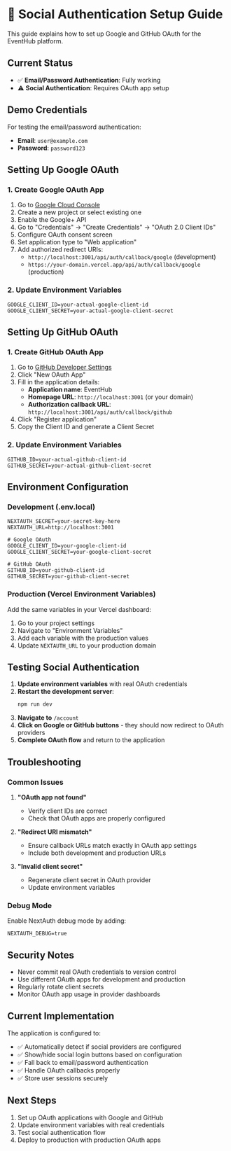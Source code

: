 # 🔐 Social Authentication Setup Guide

This guide explains how to set up Google and GitHub OAuth for the EventHub platform.

## Current Status

- ✅ **Email/Password Authentication**: Fully working
- ⚠️ **Social Authentication**: Requires OAuth app setup

## Demo Credentials

For testing the email/password authentication:
- **Email**: `user@example.com`
- **Password**: `password123`

## Setting Up Google OAuth

### 1. Create Google OAuth App

1. Go to [Google Cloud Console](https://console.cloud.google.com/)
2. Create a new project or select existing one
3. Enable the Google+ API
4. Go to "Credentials" → "Create Credentials" → "OAuth 2.0 Client IDs"
5. Configure OAuth consent screen
6. Set application type to "Web application"
7. Add authorized redirect URIs:
   - `http://localhost:3001/api/auth/callback/google` (development)
   - `https://your-domain.vercel.app/api/auth/callback/google` (production)

### 2. Update Environment Variables

```env
GOOGLE_CLIENT_ID=your-actual-google-client-id
GOOGLE_CLIENT_SECRET=your-actual-google-client-secret
```

## Setting Up GitHub OAuth

### 1. Create GitHub OAuth App

1. Go to [GitHub Developer Settings](https://github.com/settings/developers)
2. Click "New OAuth App"
3. Fill in the application details:
   - **Application name**: EventHub
   - **Homepage URL**: `http://localhost:3001` (or your domain)
   - **Authorization callback URL**: `http://localhost:3001/api/auth/callback/github`
4. Click "Register application"
5. Copy the Client ID and generate a Client Secret

### 2. Update Environment Variables

```env
GITHUB_ID=your-actual-github-client-id
GITHUB_SECRET=your-actual-github-client-secret
```

## Environment Configuration

### Development (.env.local)
```env
NEXTAUTH_SECRET=your-secret-key-here
NEXTAUTH_URL=http://localhost:3001

# Google OAuth
GOOGLE_CLIENT_ID=your-google-client-id
GOOGLE_CLIENT_SECRET=your-google-client-secret

# GitHub OAuth
GITHUB_ID=your-github-client-id
GITHUB_SECRET=your-github-client-secret
```

### Production (Vercel Environment Variables)
Add the same variables in your Vercel dashboard:
1. Go to your project settings
2. Navigate to "Environment Variables"
3. Add each variable with the production values
4. Update `NEXTAUTH_URL` to your production domain

## Testing Social Authentication

1. **Update environment variables** with real OAuth credentials
2. **Restart the development server**:
   ```bash
   npm run dev
   ```
3. **Navigate to** `/account`
4. **Click on Google or GitHub buttons** - they should now redirect to OAuth providers
5. **Complete OAuth flow** and return to the application

## Troubleshooting

### Common Issues

1. **"OAuth app not found"**
   - Verify client IDs are correct
   - Check that OAuth apps are properly configured

2. **"Redirect URI mismatch"**
   - Ensure callback URLs match exactly in OAuth app settings
   - Include both development and production URLs

3. **"Invalid client secret"**
   - Regenerate client secret in OAuth provider
   - Update environment variables

### Debug Mode

Enable NextAuth debug mode by adding:
```env
NEXTAUTH_DEBUG=true
```

## Security Notes

- Never commit real OAuth credentials to version control
- Use different OAuth apps for development and production
- Regularly rotate client secrets
- Monitor OAuth app usage in provider dashboards

## Current Implementation

The application is configured to:
- ✅ Automatically detect if social providers are configured
- ✅ Show/hide social login buttons based on configuration
- ✅ Fall back to email/password authentication
- ✅ Handle OAuth callbacks properly
- ✅ Store user sessions securely

## Next Steps

1. Set up OAuth applications with Google and GitHub
2. Update environment variables with real credentials
3. Test social authentication flow
4. Deploy to production with production OAuth apps